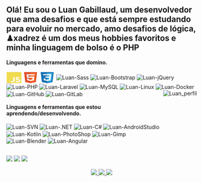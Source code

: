 ## Olá! Eu sou o Luan Gabillaud, um desenvolvedor que ama desafios e que está sempre estudando para evoluir no mercado, amo desafios de lógica, ♟xadrez é um dos meus hobbies favoritos e minha linguagem de bolso é o PHP 

  <div>
    <a><strong>Linguagens e ferramentas que domino.</strong></a> 
  </div>
<div style="display: inline_block">
  <br>
  <img align="center" alt="Luan-Js" height="30" width="40" src="https://raw.githubusercontent.com/devicons/devicon/master/icons/javascript/javascript-plain.svg">  
  <img align="center" alt="Luan-HTML" height="30" width="40" src="https://raw.githubusercontent.com/devicons/devicon/master/icons/html5/html5-original.svg">
  <img align="center" alt="Luan-CSS" height="30" width="40" src="https://raw.githubusercontent.com/devicons/devicon/master/icons/css3/css3-original.svg">
  <img align="center" alt="Luan-Sass" height="40" width="40" src="https://cdn.jsdelivr.net/gh/devicons/devicon/icons/sass/sass-original.svg" />
  <img align="center" alt="Luan-Bootstrap" height="40" width="40" src="https://cdn.jsdelivr.net/gh/devicons/devicon/icons/bootstrap/bootstrap-original.svg" />
  <img align="center" alt="Luan-jQuery" height="30" width="40"src="https://cdn.jsdelivr.net/gh/devicons/devicon/icons/jquery/jquery-original-wordmark.svg" />
  <img align="center" alt="Luan-PHP" height="50" width="50" src="https://cdn.jsdelivr.net/gh/devicons/devicon/icons/php/php-plain.svg" />
  <img align="center" alt="Luan-Laravel" height="40" width="40" src="https://cdn.jsdelivr.net/gh/devicons/devicon/icons/laravel/laravel-plain-wordmark.svg" />
  <img align="center" alt="Luan-MySQL" height="60" width="60" src="https://cdn.jsdelivr.net/gh/devicons/devicon/icons/mysql/mysql-original-wordmark.svg" />
  <img align="center" alt="Luan-Linux" height="60" width="60" src="https://cdn.jsdelivr.net/gh/devicons/devicon/icons/linux/linux-original.svg" />
  <img align="center" alt="Luan-Docker" height="40" width="40" src="https://cdn.jsdelivr.net/gh/devicons/devicon/icons/docker/docker-original-wordmark.svg" />
  <img align="center" alt="Luan-GitHub" height="40" width="40" src="https://cdn.jsdelivr.net/gh/devicons/devicon/icons/github/github-original.svg"/>
  <img align="center" alt="Luan-GitLab" height="40" width="40" src="https://cdn.jsdelivr.net/gh/devicons/devicon/icons/gitlab/gitlab-original.svg" />
  <img align="right" alt="Luan_perfil" height="200" hstyle="border-radius:50px;" src="https://avatars.githubusercontent.com/u/52471233?v=4"> 
  
  <br>
  <br>
  
  <div>
    <a><strong>Linguagens e ferramentas que estou aprendendo/desenvolvendo.</strong><a>
  </div>
      <br>
      <img align="center" alt="Luan-SVN" height="40" width="40" src="https://cdn.jsdelivr.net/gh/devicons/devicon/icons/tortoisegit/tortoisegit-original.svg" />
      <img align="center" alt="Luan-.NET" height="40" width="40" src="https://cdn.jsdelivr.net/gh/devicons/devicon/icons/dotnetcore/dotnetcore-original.svg" />
      <img align="center" alt="Luan-C#" height="40" width="40" src="https://cdn.jsdelivr.net/gh/devicons/devicon/icons/csharp/csharp-original.svg" />
      <img align="center" alt="Luan-AndroidStudio" height="40" width="40" src="https://cdn.jsdelivr.net/gh/devicons/devicon/icons/androidstudio/androidstudio-original.svg" />
      <img align="center" alt="Luan-Kotlin" height="40" width="40" src="https://cdn.jsdelivr.net/gh/devicons/devicon/icons/kotlin/kotlin-original.svg" />
      <img align="center" alt="Luan-PhotoShop" height="40" width="40" src="https://cdn.jsdelivr.net/gh/devicons/devicon/icons/photoshop/photoshop-line.svg" />
      <img align="center" alt="Luan-Gimp" height="40" width="40" src="https://cdn.jsdelivr.net/gh/devicons/devicon/icons/gimp/gimp-original.svg" />
      <img align="center" alt="Luan-Blender" height="40" width="40" src="https://cdn.jsdelivr.net/gh/devicons/devicon/icons/blender/blender-original.svg" />
      <img align="center" alt="Luan-Angular" height="40" width="40" src="https://cdn.jsdelivr.net/gh/devicons/devicon/icons/angularjs/angularjs-original.svg" />
</div>
  
  ##
 
<div>
  <a href="https://instagram.com/luangabillaud" target="_blank"><img src="https://img.shields.io/badge/-Instagram-%23E4405F?style=for-the-badge&logo=instagram&logoColor=white" target="_blank"></a>
  <a href = "mailto:calazansgabillaud@gmail.com"><img src="https://img.shields.io/badge/-Gmail-%23333?style=for-the-badge&logo=gmail&logoColor=white" target="_blank"></a>
  <a href="https://www.linkedin.com/in/luan-gabillaud-5520881b9/" target="_blank"><img src="https://img.shields.io/badge/-LinkedIn-%230077B5?style=for-the-badge&logo=linkedin&logoColor=white" target="_blank"></a> 
 
 <br>
 <br>
  
 <div align="center">     
  <a href="https://github.com/LuanGabillaud">
    <img src="https://github-readme-stats.vercel.app/api?username=LuanGabillaud&show_icons=true&theme=github_dark&hide_border=true" />
    <img src="https://github-readme-streak-stats.herokuapp.com/?user=LuanGabillaud&theme=github-dark-blue&hide_border=true" />
    <img src="https://activity-graph.herokuapp.com/graph?username=LuanGabillaud&theme=react-dark" />
  </a>
</p>
 </div>
</div>
